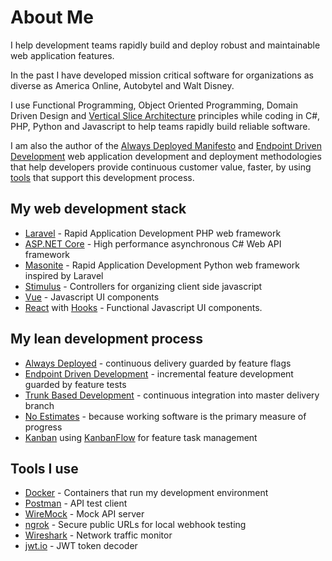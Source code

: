 # About Me

I help development teams rapidly build and deploy robust and maintainable web application features.

In the past I have developed mission critical software for organizations as diverse as America Online, Autobytel and Walt Disney.

I use Functional Programming, Object Oriented Programming, Domain Driven Design and [Vertical Slice Architecture](https://jimmybogard.com/vertical-slice-architecture/) principles while coding in C#, PHP, Python and Javascript to help teams rapidly build reliable software.

I am also the author of the [Always Deployed Manifesto](https://alwaysdeployed.com) and [Endpoint Driven Development](https://alwaysdeployed.com/endpoint-driven-development) web application development and deployment methodologies that help developers provide continuous customer value, faster, by using [tools](https://alwaysdeployed.com/tools) that support this development process.

## My web development stack

+ [Laravel](https://laravel.com) - Rapid Application Development PHP web framework
+ [ASP.NET Core](https://docs.microsoft.com/en-us/aspnet/core) - High performance asynchronous C# Web API framework
+ [Masonite](https://docs.masoniteproject.com/) - Rapid Application Development Python web framework inspired by Laravel
+ [Stimulus](https://stimulusjs.org) - Controllers for organizing client side javascript
+ [Vue](https://vuejs.org) - Javascript UI components
+ [React](https://reactjs.org) with [Hooks](https://reactjs.org/docs/hooks-intro.html) - Functional Javascript UI components.

## My lean development process

+ [Always Deployed](https://alwaysdeployed.com) - continuous delivery guarded by feature flags
+ [Endpoint Driven Development](https://alwaysdeployed.com/endpoint-driven-development) - incremental feature development guarded by feature tests
+ [Trunk Based Development](https://trunkbaseddevelopment.com) - continuous integration into master delivery branch
+ [No Estimates](http://ronjeffries.com/xprog/articles/the-noestimates-movement) - because working software is the primary measure of progress
+ [Kanban](https://www.atlassian.com/agile/kanban) using [KanbanFlow](https://kanbanflow.com) for feature task management

## Tools I use

+ [Docker](https://www.docker.com/why-docker) - Containers that run my development environment
+ [Postman](https://www.getpostman.com/) - API test client
+ [WireMock](http://wiremock.org/) - Mock API server
+ [ngrok](https://ngrok.com/) - Secure public URLs for local webhook testing
+ [Wireshark](https://www.wireshark.org/) - Network traffic monitor
+ [jwt.io](https://jwt.io/) - JWT token decoder